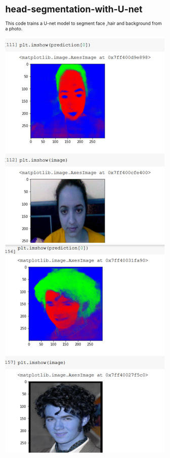 # head-segmentation-with-U-net
This code trains a U-net model to segment face ,hair and background from a photo. <br>

<img src="results/Screenshot (108).png" > <img src="results/Screenshot (112).png" > <br>

